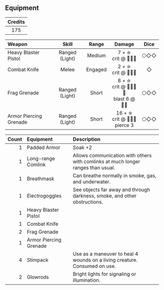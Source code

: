 ## Equipment

| Credits |
|:-------:|
|   175   |

|         Weapon         |     Skill      |  Range  |                     Damage                      | Dice |
|:---------------------- |:--------------:|:-------:|:-----------------------------------------------:|:----:|
| Heavy Blaster Pistol   | Ranged (Light) | Medium  | 7 + ✮  <br> crit @ 🦇🦇🦇                       | ⬡◇◇
| Combat Knife           | Melee          | Engaged | 2 + ✮  <br> crit @ 🦇🦇🦇                       | ◇
| Frag Grenade           | Ranged (Light) | Short   | 8 + ✮  <br> crit @ 🦇🦇🦇🦇 <br> blast 6 @ 🦇🦇 | ⬡◇◇
| Armor Piercing Grenade | Ranged (Light) | Short   | 16 + ✮ <br> crit @ 🦇🦇🦇   <br> pierce 3       | ⬡◇◇

| Count |        Equipment       | Description |
| -----:|:---------------------- |:----------- |
|   1   | Padded Armor           | Soak +2
|   1   | Long-range Comlink     | Allows communication with others with comlinks at much longer ranges than usual.
|   1   | Breathmask             | Can breathe normally in smoke, gas, and underwater.
|   1   | Electrogoggles         | See objects far away and through darkness, smoke, and other obstructions.
|   1   | Heavy Blaster Pistol
|   1   | Combat Knife
|   2   | Frag Grenade
|   1   | Armor Piercing Grenade
|   4   | Stimpack               | Use as a maneuver to heal 4 wounds on a living creature. Consumed on use.
|   2   | Glowrods               | Bright lights for signaling or illumination.
